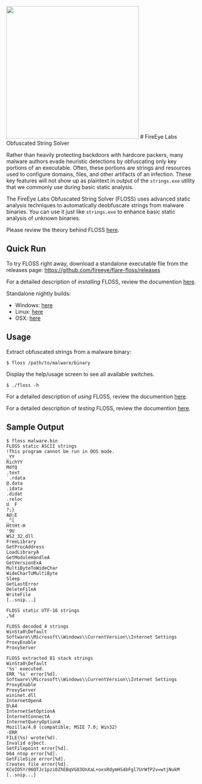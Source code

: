 <img src="resources/logo.png?raw=true " width="350"/>
# FireEye Labs Obfuscated String Solver

Rather than heavily protecting backdoors with hardcore packers, many
malware authors evade heuristic detections by obfuscating only key
portions of an executable. Often, these portions are strings and resources
used to configure domains, files, and other artifacts of an infection.
These key features will not show up as plaintext in output of the `strings.exe` utility
that we commonly use during basic static analysis.

The FireEye Labs Obfuscated String Solver (FLOSS) uses advanced
static analysis techniques to automatically deobfuscate strings from
malware binaries. You can use it just like `strings.exe` to enhance
basic static analysis of unknown binaries.

Please review the theory behind FLOSS [here](doc/theory.md).


## Quick Run
To try FLOSS right away, download a standalone executable file from the releases page:
https://github.com/fireeye/flare-floss/releases

For a detailed description of *installing* FLOSS, review the documention
 [here](doc/installation.md).

Standalone nightly builds:
  - Windows: [here](http://s3.amazonaws.com/build-artifacts.floss.flare.fireeye.com/appveyor/dist/floss.exe)
  - Linux: [here](https://s3.amazonaws.com/build-artifacts.floss.flare.fireeye.com/travis/linux/dist/floss)
  - OSX: [here](https://s3.amazonaws.com/build-artifacts.floss.flare.fireeye.com/travis/osx/dist/floss)


## Usage
Extract obfuscated strings from a malware binary:

    $ floss /path/to/malware/binary

Display the help/usage screen to see all available switches.

    $ ./floss -h

For a detailed description of *using* FLOSS, review the documention
 [here](doc/usage.md).

For a detailed description of *testing* FLOSS, review the documention
 [here](doc/test.md).

## Sample Output

```
$ floss malware.bin
FLOSS static ASCII strings
!This program cannot be run in DOS mode.
_YY
RichYY
MdfQ
.text
`.rdata
@.data
.idata
.didat
.reloc
U  F
?;}
A@;E
_^[
HttHt-H
'9U
WS2_32.dll
FreeLibrary
GetProcAddress
LoadLibraryA
GetModuleHandleA
GetVersionExA
MultiByteToWideChar
WideCharToMultiByte
Sleep
GetLastError
DeleteFileA
WriteFile
[..snip...]

FLOSS static UTF-16 strings
,%d

FLOSS decoded 4 strings
WinSta0\Default
Software\\Microsoft\\Windows\\CurrentVersion\\Internet Settings
ProxyEnable
ProxyServer

FLOSS extracted 81 stack strings
WinSta0\Default
'%s' executed.
ERR '%s' error[%d].
Software\\Microsoft\\Windows\\CurrentVersion\\Internet Settings
ProxyEnable
ProxyServer
wininet.dll
InternetOpenA
0\A4
InternetSetOptionA
InternetConnectA
InternetQueryOptionA
Mozilla/4.0 (compatible; MSIE 7.0; Win32)
-ERR
FILE(%s) wrote(%d).
Invalid ojbect.
SetFilepoint error[%d].
b64_ntop error[%d].
GetFileSize error[%d].
Creates file error[%d].
KCeID5Y/96QTJc1pzi0ZhEBqVG83OnXaL+oxsRdymHS4bFgl7UrWfP2v=wtjNukM
[..snip...]
```
